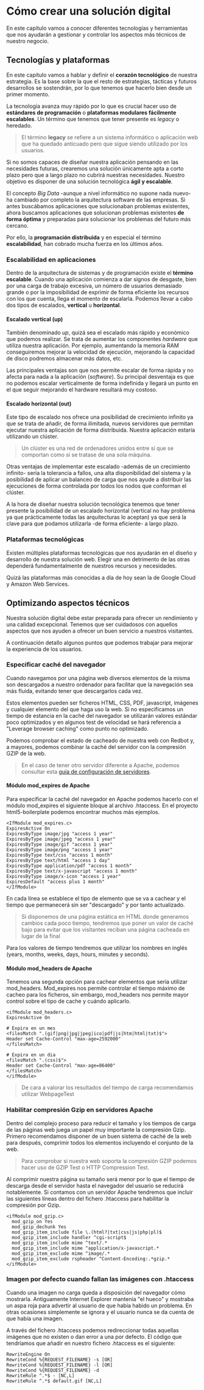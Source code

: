 # Cómo crear una solución digital

En este capítulo vamos a conocer diferentes tecnologías y herramientas que nos ayudarán a gestionar y controlar los aspectos más técnicos de nuestro negocio. 

## Tecnologías y plataformas

En este capítulo vamos a hablar y definir el **corazón tecnológico** de nuestra estrategia. Es la base sobre la que el resto de estrategias, tácticas y futuros desarrollos se sostendrán, por lo que tenemos que hacerlo bien desde un primer momento.

La tecnología avanza muy rápido por lo que es crucial hacer uso de **estándares de programación** o **plataformas modulares fácilmente escalables**. Un término que tenemos que tener presente es *legacy* o heredado.

> El término **legacy** se refiere a un sistema informático o aplicación web que ha quedado anticuado pero que sigue siendo utilizado por los usuarios.

Si no somos capaces de diseñar nuestra aplicación pensando en las necesidades futuras, crearemos una solución únicamente apta a corto plazo pero que a largo plazo no cubrirá nuestras necesidades. Nuestro objetivo es disponer de una solución tecnológica **ágil y escalable**.

El concepto *Big Data* -aunque a nivel informático no supone nada nuevo- ha cambiado por completo la arquitectura software de las empresas. Si antes buscábamos aplicaciones que solucionaban problemas existentes, ahora buscamos aplicaciones que solucionan problemas existentes **de forma óptima** y preparadas para solucionar los problemas del futuro más cercano. 

Por ello, la **programación distribuida** y en especial el término **escalabilidad**, han cobrado mucha fuerza en los últimos años.

### Escalabilidad en aplicaciones

Dentro de la arquitectura de sistemas y de programación existe el **término escalable**. Cuando una aplicación comienza a dar signos de desgaste, bien por una carga de trabajo excesiva, un número de usuarios demasiado grande o por la imposibilidad de exprimir de forma eficiente los recursos con los que cuenta, llega el momento de escalarla. Podemos llevar a cabo dos tipos de escalados, **vertical** u **horizontal**.

#### Escalado vertical (up)

También denominado *up*, quizá sea el escalado más rápido y económico que podemos realizar. Se trata de aumentar los componentes *hardware* que utiliza nuestra aplicación. Por ejemplo, aumentando la memoria RAM conseguiremos mejorar la velocidad de ejecución, mejorando la capacidad de disco podremos almacenar más datos, etc.

Las principales ventajas son que nos permite escalar de forma rápida y no afecta para nada a la aplicación (*software*). Su principal desventaja es que no podemos escalar verticalmente de forma indefinida y llegará un punto en el que seguir mejorando el hardware resultará muy costoso.

#### Escalado horizontal (out)

Este tipo de escalado nos ofrece una posibilidad de crecimiento infinito ya que se trata de añadir, de forma ilimitada, nuevos servidores que permitan ejecutar nuestra aplicación de forma distribuida. Nuestra aplicación estaría utilizando un clúster.

> Un clúster es una red de ordenadores unidos entre sí que se comportan como si se tratase de una sola máquina.

Otras ventajas de implementar este escalado -además de un crecimiento infinito- sería la tolerancia a fallos, una alta disponibilidad del sistema y la posibilidad de aplicar un balanceo de carga que nos ayude a distribuir las ejecuciones de forma controlada por todos los nodos que conforman el clúster.

A la hora de diseñar nuestra solución tecnológica tenemos que tener presente la posibilidad de un escalado horizontal (vertical no hay problema ya que prácticamente todas las arquitecturas lo aceptan) ya que será la clave para que podamos utilizarla -de forma eficiente- a largo plazo.

### Plataformas tecnológicas

Existen múltiples plataformas tecnológicas que nos ayudarán en el diseño y desarrollo de nuestra solución web. Elegir una en detrimento de las otras dependerá fundamentalmente de nuestros recursos y necesidades.

Quizá las plataformas más conocidas a día de hoy sean la de Google Cloud y Amazon Web Services.

## Optimizando aspectos técnicos

Nuestra solución digital debe estar preparada para ofrecer un rendimiento y una calidad excepcional. Tenemos que ser cuidadosos con aquellos aspectos que nos ayuden a ofrecer un buen servicio a nuestros visitantes.

A continuación detallo algunos puntos que podemos trabajar para mejorar la experiencia de los usuarios.

### Especificar caché del navegador

Cuando navegamos por una página web diversos elementos de la misma son descargados a nuestro ordenador para facilitar que la navegación sea más fluida, evitando tener que descargarlos cada vez.

Estos elementos pueden ser ficheros HTML, CSS, PDF, javascript, imágenes y cualquier elemento del que haga uso la web. Si no especificamos un tiempo de estancia en la caché del navegador se utilizarán valores estándar poco optimizados y en algunos test de velocidad se hará referencia a "Leverage browser caching" como punto no optimizado.

Podemos comprobar el estado de cacheado de nuestra web con Redbot y, a mayores, podemos combinar la caché del servidor con la compresión GZIP de la web.

> En el caso de tener otro servidor diferente a Apache, podemos consultar esta [guía de configuración de servidores][1].

[1]:https://github.com/h5bp/server-configs

#### Módulo mod_expires de Apache

Para especificar la caché del navegador en Apache podemos hacerlo con el módulo mod_expires el siguiente bloque al archivo .htaccess. En el proyecto html5-boilerplate podemos encontrar muchos más ejemplos.

```
<IfModule mod_expires.c>
ExpiresActive On
ExpiresByType image/jpg "access 1 year"
ExpiresByType image/jpeg "access 1 year"
ExpiresByType image/gif "access 1 year"
ExpiresByType image/png "access 1 year"
ExpiresByType text/css "access 1 month"
ExpiresByType text/html "access 1 day"
ExpiresByType application/pdf "access 1 month"
ExpiresByType text/x-javascript "access 1 month"
ExpiresByType image/x-icon "access 1 year"
ExpiresDefault "access plus 1 month"
</IfModule>
```
En cada línea se establece el tipo de elemento que se va a cachear y el tiempo que permanecerá sin ser "descargado" y por tanto actualizado.

> Si disponemos de una página estática en HTML donde generamos cambios cada poco tiempo, tendremos que poner un valor de caché bajo para evitar que los visitantes reciban una página cacheada en lugar de la final

Para los valores de tiempo tendremos que utilizar los nombres en inglés (years, months, weeks, days, hours, minutes y seconds).

#### Módulo mod_headers de Apache

Tenemos una segunda opción para cachear elementos que sería utilizar mod_headers. Mod_expires nos permite controlar el tiempo máximo de cacheo para los ficheros, sin embargo, mod_headers nos permite mayor control sobre el tipo de cache y cuándo aplicarlo.

```
<ifModule mod_headers.c>
ExpiresActive On

# Expira en un mes
<filesMatch ".(gif|png|jpg|jpeg|ico|pdf|js|htm|html|txt)$">
Header set Cache-Control "max-age=2592000"
</filesMatch>

# Expira en un dia
<filesMatch ".(css)$">
Header set Cache-Control "max-age=86400"
</filesMatch>
</ifModule>
```

> De cara a valorar los resultados del tiempo de carga recomendamos utilizar WebpageTest

### Habilitar compresión Gzip en servidores Apache

Dentro del complejo proceso para reducir el tamaño y los tiempos de carga de las páginas web juega un papel muy importante la compresión Gzip. Primero recomendamos disponer de un buen sistema de caché de la web para después, comprimir todos los elementos incluyendo el conjunto de la web.

>Para comprobar si nuestra web soporta la compresión GZIP podemos hacer uso de GZIP Test o HTTP Compression Test.

Al comprimir nuestra página su tamaño será menor por lo que el tiempo de descarga desde el servidor hasta el navegador del usuario se reducirá notablemente.
Si contamos con un servidor Apache tendremos que incluir las siguientes líneas dentro del fichero .htaccess para habilitar la compresión por Gzip.

```
<ifModule mod_gzip.c>
  mod_gzip_on Yes
  mod_gzip_dechunk Yes
  mod_gzip_item_include file \.(html?|txt|css|js|php|pl)$
  mod_gzip_item_include handler ^cgi-script$
  mod_gzip_item_include mime ^text/.*
  mod_gzip_item_include mime ^application/x-javascript.*
  mod_gzip_item_exclude mime ^image/.*
  mod_gzip_item_exclude rspheader ^Content-Encoding:.*gzip.*
</ifModule>
```

### Imagen por defecto cuando fallan las imágenes con .htaccess

Cuando una imagen no carga queda a disposición del navegador cómo mostrarla. Antiguamente Internet Explorer mantenía "el hueco" y mostraba un aspa roja para advertir al usuario de que había habido un problema. En otras ocasiones simplemente se ignora y el usuario nunca se da cuenta de que había una imagen.

A través del fichero .htaccess podemos redireccionar todas aquellas imágenes que no existen o dan error a una por defecto. El código que tendríamos que añadir en nuestro fichero .htaccess es el siguiente:

```
RewriteEngine On
RewriteCond %{REQUEST_FILENAME} -s [OR]
RewriteCond %{REQUEST_FILENAME} -l [OR]
RewriteCond %{REQUEST_FILENAME} -d
RewriteRule ^.*$ - [NC,L]
RewriteRule ^.*$ default.gif [NC,L]
```
